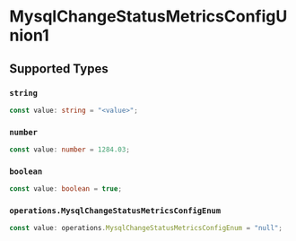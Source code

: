 # MysqlChangeStatusMetricsConfigUnion1


## Supported Types

### `string`

```typescript
const value: string = "<value>";
```

### `number`

```typescript
const value: number = 1284.03;
```

### `boolean`

```typescript
const value: boolean = true;
```

### `operations.MysqlChangeStatusMetricsConfigEnum`

```typescript
const value: operations.MysqlChangeStatusMetricsConfigEnum = "null";
```

